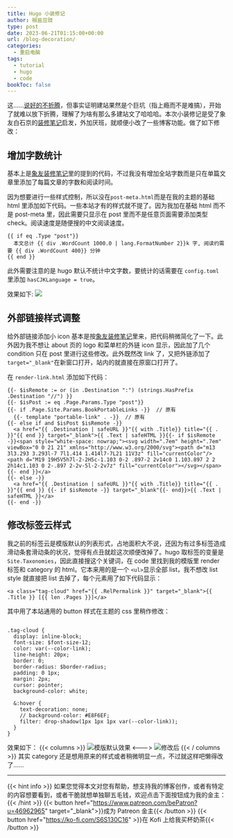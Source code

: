 ```yaml
---
title: Hugo 小装修记
author: 椒盐豆豉
type: post
date: 2023-06-21T01:15:00+00:00
url: /blog-decoration/
categories:
  - 重启电脑
tags:
  - tutorial
  - hugo
  - code
bookToc: false
---
```


这……[说好的不折腾](../blog-migrate-wordpress-hugo)，但事实证明建站果然是个巨坑（指上瘾而不是难搞），开始了就难以放下折腾，理解了为啥有那么多建站文了哈哈哈。本次小装修记是受了象友白石京的[装修笔记](https://thirdshire.com/post/hugo-stack-renovation/)启发，外加厌班，就顺便小改了一些博客功能。做了如下修改：

<!--more-->

## 增加字数统计
基本上是[象友装修笔记](https://thirdshire.com/post/hugo-stack-renovation/)里的提到的代码，不过我没有增加全站字数而是只在单篇文章里添加了每篇文章的字数和阅读时间。

因为想要进行一些样式控制，所以没在`post-meta.html`而是在我的主题的基础 html 里添加如下代码。一些本站才有的样式就不提了。因为我加在基础 html 而不是 post-meta 里，因此需要只显示在 post 里而不是任意页面需要添加类型 check。阅读速度是随便搜的中文阅读速度。
```
{{ if eq .Type "post"}}
  本文总计 {{ div .WordCount 1000.0 | lang.FormatNumber 2}}k 字, 阅读约需要 {{ div .WordCount 400}} 分钟
{{ end }}
```
此外需要注意的是 hugo 默认不统计中文字数，要统计的话需要在 `config.toml` 里添加 `hasCJKLanguage = true`。

效果如下:
![](https://media.douchi.space/douchi/media_attachments/files/110/581/258/560/737/540/original/264e8b93d8ce6395.png)

## 外部链接样式调整
给外部链接添加小 icon 基本是按[象友装修笔记](https://thirdshire.com/post/hugo-stack-renovation/)里来，把代码稍微简化了一下。此外因为我不想让 about 页的 logo 和菜单栏的外链 icon 显示，因此加了几个 condition 只在 post 里进行这些修改。此外既然改 link 了，又把外链添加了 `target="_blank"`在新窗口打开，站内的就直接在原窗口打开了。

在 `render-link.html` 添加如下代码：

```
{{- $isRemote := or (in .Destination ":") (strings.HasPrefix .Destination "//") }}
{{- $isPost := eq .Page.Params.Type "post"}}
{{- if .Page.Site.Params.BookPortableLinks -}}  // 原有
  {{- template "portable-link" . -}}  // 原有
{{- else if and $isPost $isRemote -}}
  <a href="{{ .Destination | safeURL }}"{{ with .Title}} title="{{ . }}"{{ end }} target="_blank">{{ .Text | safeHTML }}{{- if $isRemote -}}<span style="white-space: nowrap;"><svg width=".7em" height=".7em" viewBox="0 0 21 21" xmlns="http://www.w3.org/2000/svg"><path d="m13 3l3.293 3.293l-7 7l1.414 1.414l7-7L21 11V3z" fill="currentColor"/><path d="M19 19H5V5h7l-2-2H5c-1.103 0-2 .897-2 2v14c0 1.103.897 2 2 2h14c1.103 0 2-.897 2-2v-5l-2-2v7z" fill="currentColor"></svg></span>{{- end }}</a>
{{- else -}}
  <a href="{{ .Destination | safeURL }}"{{ with .Title}} title="{{ . }}"{{ end }} {{- if $isRemote -}} target="_blank"{{- end}}>{{ .Text | safeHTML }}</a>
{{- end -}}
```

## 修改标签云样式
我之前的标签云是模版默认的列表形式，占地面积大不说，还因为有过多标签造成滑动条套滑动条的状况，觉得有点丑就趁这次顺便改掉了。hugo 取标签的变量是 `Site.Taxonomies`，因此直接搜这个关键词，在 code 里找到我的模版里 render 标签和 category 的 html。它本来用的是一个 `<ul>`显示全部 list，我不想改 list style 就直接把 list 去掉了，每个元素用了如下代码显示：
```
<a class="tag-cloud" href="{{ .RelPermalink }}" target="_blank">{{ .Title }} [{{ len .Pages }}]</a>
```
其中用了本站通用的 button 样式在主题的 css 里稍作修改：
```

.tag-cloud {
  display: inline-block;
  font-size: $font-size-12;
  color: var(--color-link);
  line-height: 20px;
  border: 0;
  border-radius: $border-radius;
  padding: 0 1px;
  margin: 2px;
  cursor: pointer;
  background-color: white;

  &:hover {
    text-decoration: none;
    // background-color: #E8F6EF;
    filter: drop-shadow(1px 1px 1px var(--color-link));
  }
}
```
效果如下：
{{< columns >}}
![模版默认效果](https://media.douchi.space/douchi/media_attachments/files/110/581/312/655/772/622/original/b0d93e72fe464e82.png)
<--->
![修改后](https://media.douchi.space/douchi/media_attachments/files/110/581/317/824/909/111/original/d5fe6dced9d29b61.png)
{{< / columns >}}
其实 category 还是想用原来的样式或者稍微明显一点，不过就这样吧懒得改了……

---
{{< hint info >}}
如果您觉得本文对您有帮助，想支持我的博客创作，或者有特定的内容想要看到，或者干脆就想单独聊五毛钱，欢迎点击下面按钮成为我的金主：
{{< /hint >}}
{{< button href="https://www.patreon.com/bePatron?u=46962965" target="_blank">}}成为 Patreon 金主{{< /button >}}
{{< button href="https://ko-fi.com/S6S130C16" >}}在 Kofi 上给我买杯奶茶{{< /button >}}